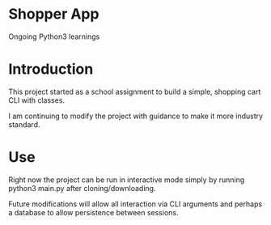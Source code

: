 # Shopper App
Ongoing Python3 learnings

# Introduction
This project started as a school assignment to build a simple,
shopping cart CLI with classes.

I am continuing to modify the project with guidance to make it
more industry standard.

# Use
Right now the project can be run in interactive mode simply by
running python3 main.py after cloning/downloading.

Future modifications will allow all interaction via CLI arguments
and perhaps a database to allow persistence between sessions.
